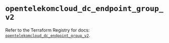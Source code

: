 # `opentelekomcloud_dc_endpoint_group_v2`

Refer to the Terraform Registry for docs: [`opentelekomcloud_dc_endpoint_group_v2`](https://registry.terraform.io/providers/opentelekomcloud/opentelekomcloud/1.36.4/docs/resources/dc_endpoint_group_v2).
